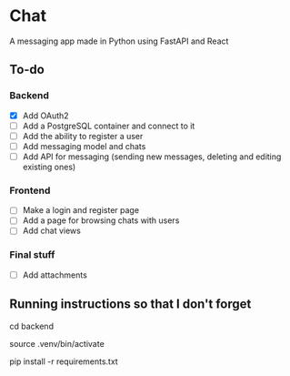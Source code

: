 # Chat

A messaging app made in Python using FastAPI and React

## To-do
### Backend
- [x] Add OAuth2
- [ ] Add a PostgreSQL container and connect to it
- [ ] Add the ability to register a user
- [ ] Add messaging model and chats
- [ ] Add API for messaging (sending new messages, deleting and editing existing ones)

### Frontend
- [ ] Make a login and register page
- [ ] Add a page for browsing chats with users
- [ ] Add chat views

### Final stuff
- [ ] Add attachments


## Running instructions so that I don't forget
cd backend

source .venv/bin/activate

pip install -r requirements.txt
